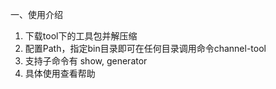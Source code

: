 一、使用介绍

1. 下载tool下的工具包并解压缩
2. 配置Path，指定bin目录即可在任何目录调用命令channel-tool
3. 支持子命令有 show, generator
4. 具体使用查看帮助


